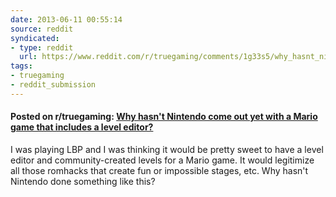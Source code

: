 ```yaml
---
date: 2013-06-11 00:55:14
source: reddit
syndicated:
- type: reddit
  url: https://www.reddit.com/r/truegaming/comments/1g33s5/why_hasnt_nintendo_come_out_yet_with_a_mario_game/
tags:
- truegaming
- reddit_submission
---
```


#### Posted on r/truegaming: [Why hasn't Nintendo come out yet with a Mario game that includes a level editor?](https://reddit.com/r/truegaming/comments/1g33s5/why_hasnt_nintendo_come_out_yet_with_a_mario_game/)

I was playing LBP and I was thinking it would be pretty sweet to have a level editor and community-created levels for a Mario game. It would legitimize all those romhacks that create fun or impossible stages, etc. Why hasn't Nintendo done something like this?